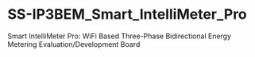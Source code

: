 # SS-IP3BEM_Smart_IntelliMeter_Pro
Smart IntelliMeter Pro: WiFi Based Three-Phase Bidirectional Energy Metering Evaluation/Development Board
